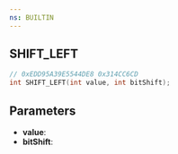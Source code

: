 ```yaml
---
ns: BUILTIN
---
```

## SHIFT_LEFT

```c
// 0xEDD95A39E5544DE8 0x314CC6CD
int SHIFT_LEFT(int value, int bitShift);
```

## Parameters
* **value**:
* **bitShift**:
